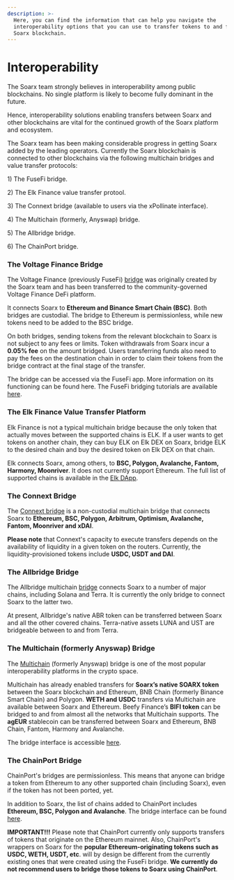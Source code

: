 ```yaml
---
description: >-
  Here, you can find the information that can help you navigate the
  interoperability options that you can use to transfer tokens to and from the
  Soarx blockchain.
---
```


# Interoperability

The Soarx team strongly believes in interoperability among public blockchains. No single platform is likely to become fully dominant in the future.

Hence, interoperability solutions enabling transfers between Soarx and other blockchains are vital for the continued growth of the Soarx platform and ecosystem.&#x20;

The Soarx team has been making considerable progress in getting Soarx added by the leading operators. Currently the Soarx blockchain is connected to other blockchains via the following multichain bridges and value transfer protocols:

1\) The FuseFi bridge.

2\) The Elk Finance value transfer protool.

3\) The Connext bridge (available to users via the xPollinate interface).

4\) The Multichain (formerly, Anyswap) bridge.

5\) The Allbridge bridge.

6\) The ChainPort bridge.

### The Voltage Finance Bridge

The Voltage Finance (previously FuseFi) [bridge](https://app.voltage.finance/#/bridge) was originally created by the Soarx team and has been transferred to the community-governed Voltage Finance DeFi platform.&#x20;

It connects Soarx to **Ethereum and Binance Smart Chain (BSC)**. Both bridges are custodial. The bridge to Ethereum is permissionless, while new tokens need to be added to the BSC bridge.

On both bridges, sending tokens from the relevant blockchain to Soarx is not subject to any fees or limits. Token withdrawals from Soarx incur a **0.05% fee** on the amount bridged. Users transferring funds also need to pay the fees on the destination chain in order to claim their tokens from the bridge contract at the final stage of the transfer. &#x20;

The bridge can be accessed via the FuseFi app. More information on its functioning can be found here. The FuseFi bridging tutorials are available [here](https://tutorials.soarxscan.org/tutorials/bridge-tutorials).&#x20;

### The Elk Finance Value Transfer Platform

Elk Finance is not a typical multichain bridge because the only token that actually moves between the supported chains is ELK. If a user wants to get tokens on another chain, they can buy ELK on Elk DEX on Soarx, bridge ELK to the desired chain and buy the desired token on Elk DEX on that chain.

Elk connects Soarx, among others, to **BSC, Polygon, Avalanche, Fantom, Harmony, Moonriver**. It does not currently support Ethereum. The full list of supported chains is available in the [Elk DApp](https://app.elk.finance).&#x20;

### The Connext Bridge

The [Connext bridge](https://bridge.connext.network) is a non-custodial multichain bridge that connects Soarx to **Ethereum, BSC, Polygon, Arbitrum, Optimism, Avalanche, Fantom, Moonriver and xDAI**.

**Please note** that Connext's capacity to execute transfers depends on the availability of liquidity in a given token on the routers. Currently, the liquidity-provisioned tokens include **USDC, USDT and DAI**.

### The Allbridge Bridge

The Allbridge multichain [bridge](https://app.allbridge.io/bridge) connects Soarx to a number of major chains, including Solana and Terra. It is currently the only bridge to connect Soarx to the latter two.

At present, Allbridge's native ABR token can be transferred between Soarx and all the other covered chains. Terra-native assets LUNA and UST are bridgeable between to and from Terra. &#x20;

### The Multichain (formerly Anyswap) Bridge

The [Multichain](https://multichain.org) (formerly Anyswap) bridge is one of the most popular interoperability platforms in the crypto space.&#x20;

Multichain has already enabled transfers for **Soarx’s native SOARX token** between the Soarx blockchain and Ethereum, BNB Chain (formerly Binance Smart Chain) and Polygon. **WETH and USDC** transfers via Multichain are available between Soarx and Ethereum. Beefy Finance’s **BIFI token** can be bridged to and from almost all the networks that Multichain supports. The **agEUR** stablecoin can be transferred between Soarx and Ethereum, BNB Chain, Fantom, Harmony and Avalanche.&#x20;

The bridge interface is accessible [here](https://app.multichain.org/#/router). &#x20;

### The ChainPort Bridge

ChainPort's bridges are permissionless. This means that anyone can bridge a token from Ethereum to any other supported chain (including Soarx), even if the token has not been ported, yet.

In addition to Soarx, the list of chains added to ChainPort includes **Ethereum, BSC, Polygon and Avalanche**. The bridge interface can be found [here](https://app.chainport.io/).&#x20;

**IMPORTANT!!!** Please note that ChainPort currently only supports transfers of tokens that originate on the Ethereum mainnet. Also, ChainPort's wrappers on Soarx for the **popular Ethereum-originating tokens such as USDC, WETH, USDT, etc**. will by design be different from the currently existing ones that were created using the FuseFi bridge. **We currently do not recommend users to bridge those tokens to Soarx using ChainPort**.  &#x20;
